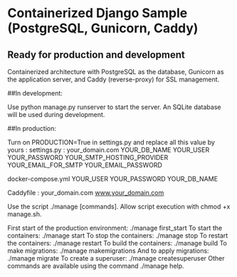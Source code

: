 # Containerized Django Sample (PostgreSQL, Gunicorn, Caddy)
## Ready for production and development

Containerized architecture with PostgreSQL as the database, Gunicorn as the application server, and Caddy (reverse-proxy) for SSL management.

##In development:

Use python manage.py runserver to start the server.
An SQLite database will be used during development.

##In production:

Turn on PRODUCTION=True in settings.py and replace all this value by yours :
settings.py :
your_domain.com
YOUR_DB_NAME
YOUR_USER
YOUR_PASSWORD
YOUR_SMTP_HOSTING_PROVIDER
YOUR_EMAIL_FOR_SMTP
YOUR_EMAIL_PASSWORD

docker-compose.yml
YOUR_USER
YOUR_PASSWORD
YOUR_DB_NAME

Caddyfile :
your_domain.com
www.your_domain.com

Use the script ./manage [commands].
Allow script execution with chmod +x manage.sh.

First start of the production environment: ./manage first_start
To start the containers: ./manage start
To stop the containers: ./manage stop
To restart the containers: ./manage restart
To build the containers: ./manage build
To make migrations: ./manage makemigrations
And to apply migrations: ./manage migrate
To create a superuser: ./manage createsuperuser
Other commands are available using the command ./manage help.
